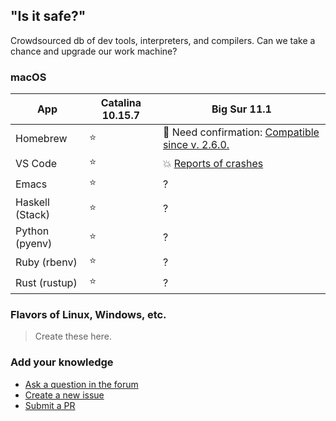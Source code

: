 ## "Is it safe?"

Crowdsourced db of dev tools, interpreters, and compilers. Can we take a chance and upgrade our work machine?

### macOS

App             | Catalina 10.15.7 | Big Sur 11.1
--------------- | ---------------- | ------------ 
Homebrew        | :star: | :thinking: Need confirmation: [Compatible since v. 2.6.0.](https://brew.sh/2020/12/01/homebrew-2.6.0/)
VS Code         | :star: | :boom: [Reports of crashes](https://developercommunity.visualstudio.com/content/problem/1273360/visual-studio-code-151-crashes-mac-os-big-sur.html)
Emacs           | :star: | ?
Haskell (Stack) | :star: | ?
Python (pyenv)  | :star: | ?
Ruby (rbenv)    | :star: | ?
Rust (rustup)   | :star: | ?

### Flavors of Linux, Windows, etc.

> Create these here.

### Add your knowledge

* [Ask a question in the forum](https://github.com/dogweather/safe-to-upgrade/discussions)
* [Create a new issue](https://github.com/dogweather/safe-to-upgrade/issues)
* [Submit a PR](https://github.com/dogweather/safe-to-upgrade/edit/master/README.md)

